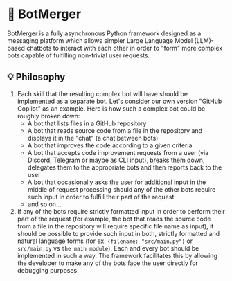 # 🔀 BotMerger

BotMerger is a fully asynchronous Python framework designed as a messaging platform which allows simpler Large Language
Model (LLM)-based chatbots to interact with each other in order to "form" more complex bots capable of fulfilling
non-trivial user requests.

## 💡 Philosophy

1) Each skill that the resulting complex bot will have should be implemented as a separate bot. Let's consider our own
   version "GitHub Copilot" as an example. Here is how such a complex bot could be roughly broken down:
   - A bot that lists files in a GitHub repository
   - A bot that reads source code from a file in the repository and displays it in the "chat" (a chat between bots)
   - A bot that improves the code according to a given criteria
   - A bot that accepts code improvement requests from a user (via Discord, Telegram or maybe as CLI input), breaks
     them down, delegates them to the appropriate bots and then reports back to the user
   - A bot that occasionally asks the user for additional input in the middle of request processing should any of the
     other bots require such input in order to fulfill their part of the request
   - and so on...
2) If any of the bots require strictly formatted input in order to perform their part of the request (for example, the
   bot that reads the source code from a file in the repository will require specific file name as input), it should
   be possible to provide such input in both, strictly formatted and natural language forms (for ex.
   `{filename: "src/main.py"}` or `src/main.py` vs `the main module`). Each and every bot should be implemented in such
   a way. The framework facilitates this by allowing the developer to make any of the bots face the user directly
   for debugging purposes.
